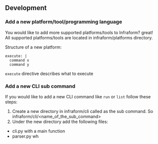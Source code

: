 ## Development

### Add a new platform/tool/programming language

You would like to add more supported platforms/tools to Infraform? great!
All supported platforms/tools are located in infraform/platforms directory.

Structure of a new platform:

```
execute: |
  command x
  command y
```

`execute` directive describes what to execute


### Add a new CLI sub command

If you would like to add a new CLI command like `run` or `list` follow these steps:

1. Create a new directory in infraform/cli called as the sub command. So infraform/cli/<name_of_the_sub_command>
2. Under the new directory add the following files:
  * cli.py with a main function
  * parser.py wh

